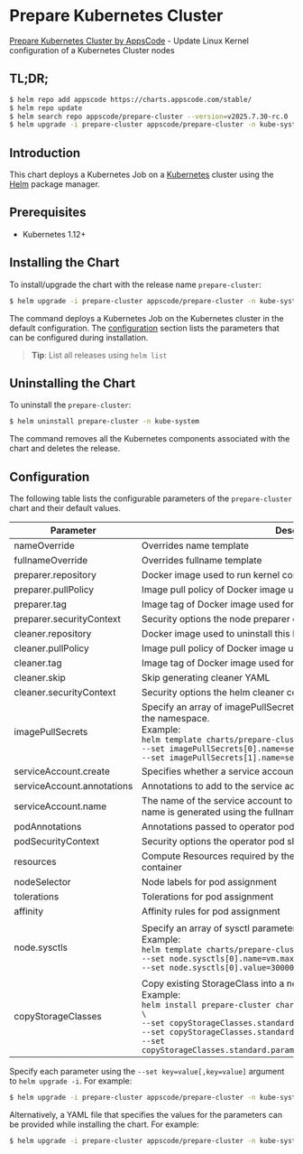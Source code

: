 # Prepare Kubernetes Cluster

[Prepare Kubernetes Cluster by AppsCode](https://github.com/kmodules/installer) - Update Linux Kernel configuration of a Kubernetes Cluster nodes

## TL;DR;

```bash
$ helm repo add appscode https://charts.appscode.com/stable/
$ helm repo update
$ helm search repo appscode/prepare-cluster --version=v2025.7.30-rc.0
$ helm upgrade -i prepare-cluster appscode/prepare-cluster -n kube-system --create-namespace --version=v2025.7.30-rc.0
```

## Introduction

This chart deploys a Kubernetes Job on a [Kubernetes](http://kubernetes.io) cluster using the [Helm](https://helm.sh) package manager.

## Prerequisites

- Kubernetes 1.12+

## Installing the Chart

To install/upgrade the chart with the release name `prepare-cluster`:

```bash
$ helm upgrade -i prepare-cluster appscode/prepare-cluster -n kube-system --create-namespace --version=v2025.7.30-rc.0
```

The command deploys a Kubernetes Job on the Kubernetes cluster in the default configuration. The [configuration](#configuration) section lists the parameters that can be configured during installation.

> **Tip**: List all releases using `helm list`

## Uninstalling the Chart

To uninstall the `prepare-cluster`:

```bash
$ helm uninstall prepare-cluster -n kube-system
```

The command removes all the Kubernetes components associated with the chart and deletes the release.

## Configuration

The following table lists the configurable parameters of the `prepare-cluster` chart and their default values.

|         Parameter          |                                                                                                                                                                                     Description                                                                                                                                                                                     |                                                                                                                Default                                                                                                                 |
|----------------------------|-------------------------------------------------------------------------------------------------------------------------------------------------------------------------------------------------------------------------------------------------------------------------------------------------------------------------------------------------------------------------------------|----------------------------------------------------------------------------------------------------------------------------------------------------------------------------------------------------------------------------------------|
| nameOverride               | Overrides name template                                                                                                                                                                                                                                                                                                                                                             | <code>""</code>                                                                                                                                                                                                                        |
| fullnameOverride           | Overrides fullname template                                                                                                                                                                                                                                                                                                                                                         | <code>""</code>                                                                                                                                                                                                                        |
| preparer.repository        | Docker image used to run kernel configuration commands                                                                                                                                                                                                                                                                                                                              | <code>tianon/toybox</code>                                                                                                                                                                                                             |
| preparer.pullPolicy        | Image pull policy of Docker image used for node preparation                                                                                                                                                                                                                                                                                                                         | <code>IfNotPresent</code>                                                                                                                                                                                                              |
| preparer.tag               | Image tag of Docker image used for node preparation                                                                                                                                                                                                                                                                                                                                 | <code>0.8.11</code>                                                                                                                                                                                                                    |
| preparer.securityContext   | Security options the node preparer container should run with                                                                                                                                                                                                                                                                                                                        | <code>{"privileged":true}</code>                                                                                                                                                                                                       |
| cleaner.repository         | Docker image used to uninstall this helm release                                                                                                                                                                                                                                                                                                                                    | <code>ghcr.io/appscode/helm</code>                                                                                                                                                                                                     |
| cleaner.pullPolicy         | Image pull policy of Docker image used for helm command                                                                                                                                                                                                                                                                                                                             | <code>IfNotPresent</code>                                                                                                                                                                                                              |
| cleaner.tag                | Image tag of Docker image used for helm command                                                                                                                                                                                                                                                                                                                                     | <code>3.11.3</code>                                                                                                                                                                                                                    |
| cleaner.skip               | Skip generating cleaner YAML                                                                                                                                                                                                                                                                                                                                                        | <code>true</code>                                                                                                                                                                                                                      |
| cleaner.securityContext    | Security options the helm cleaner container should run with                                                                                                                                                                                                                                                                                                                         | <code>{}</code>                                                                                                                                                                                                                        |
| imagePullSecrets           | Specify an array of imagePullSecrets. Secrets must be manually created in the namespace. <br> Example: <br> `helm template charts/prepare-cluster \` <br> `--set imagePullSecrets[0].name=sec0 \` <br> `--set imagePullSecrets[1].name=sec1`                                                                                                                                        | <code>[]</code>                                                                                                                                                                                                                        |
| serviceAccount.create      | Specifies whether a service account should be created                                                                                                                                                                                                                                                                                                                               | <code>true</code>                                                                                                                                                                                                                      |
| serviceAccount.annotations | Annotations to add to the service account                                                                                                                                                                                                                                                                                                                                           | <code>{}</code>                                                                                                                                                                                                                        |
| serviceAccount.name        | The name of the service account to use. If not set and create is true, a name is generated using the fullname template                                                                                                                                                                                                                                                              | <code>""</code>                                                                                                                                                                                                                        |
| podAnnotations             | Annotations passed to operator pod(s).                                                                                                                                                                                                                                                                                                                                              | <code>{}</code>                                                                                                                                                                                                                        |
| podSecurityContext         | Security options the operator pod should run with.                                                                                                                                                                                                                                                                                                                                  | <code>{}</code>                                                                                                                                                                                                                        |
| resources                  | Compute Resources required by the node preparer and helm cleaner container                                                                                                                                                                                                                                                                                                          | <code>{}</code>                                                                                                                                                                                                                        |
| nodeSelector               | Node labels for pod assignment                                                                                                                                                                                                                                                                                                                                                      | <code>{"kubernetes.io/os":"linux"}</code>                                                                                                                                                                                              |
| tolerations                | Tolerations for pod assignment                                                                                                                                                                                                                                                                                                                                                      | <code>[]</code>                                                                                                                                                                                                                        |
| affinity                   | Affinity rules for pod assignment                                                                                                                                                                                                                                                                                                                                                   | <code>{}</code>                                                                                                                                                                                                                        |
| node.sysctls               | Specify an array of sysctl parameters. <br> Example: <br> `helm template charts/prepare-cluster \` <br> `--set node.sysctls[0].name=vm.max_map_count \` <br> `--set node.sysctls[0].value=300000`                                                                                                                                                                                   | <code>[{"name":"fs.file-max","value":"98000"},{"name":"kernel.pid_max","value":"64000"},{"name":"kernel.threads-max","value":"64000"},{"name":"vm.max_map_count","value":"128000"},{"name":"vm.zone_reclaim_mode","value":"0"}]</code> |
| copyStorageClasses         | Copy existing StorageClass into a new one with additional configuration <br> Example: <br> `helm install prepare-cluster charts/prepare-cluster --dry-run=server \` <br> `--set copyStorageClasses.standard.name=optimized \` <br> `--set copyStorageClasses.standard.mountOptions[0]=noatime \` <br> `--set copyStorageClasses.standard.params."csi\.storage\.k8s\.io/fstype=xfs"` | <code>{}</code>                                                                                                                                                                                                                        |


Specify each parameter using the `--set key=value[,key=value]` argument to `helm upgrade -i`. For example:

```bash
$ helm upgrade -i prepare-cluster appscode/prepare-cluster -n kube-system --create-namespace --version=v2025.7.30-rc.0 --set preparer.repository=tianon/toybox
```

Alternatively, a YAML file that specifies the values for the parameters can be provided while
installing the chart. For example:

```bash
$ helm upgrade -i prepare-cluster appscode/prepare-cluster -n kube-system --create-namespace --version=v2025.7.30-rc.0 --values values.yaml
```
